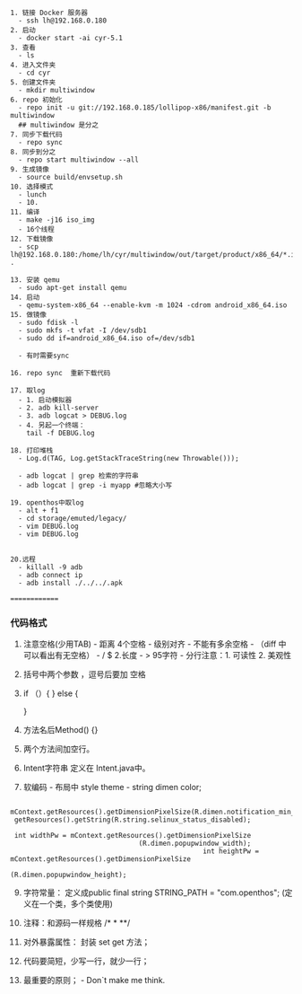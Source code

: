     1. 链接 Docker 服务器
      - ssh lh@192.168.0.180
    2. 启动
      - docker start -ai cyr-5.1
    3. 查看
      - ls
    4. 进入文件夹
      - cd cyr
    5. 创建文件夹
      - mkdir multiwindow
    6. repo 初始化
      - repo init -u git://192.168.0.185/lollipop-x86/manifest.git -b multiwindow
      ## multiwindow 是分之
    7. 同步下载代码
      - repo sync
    8. 同步到分之
      - repo start multiwindow --all
    9. 生成镜像
      - source build/envsetup.sh
    10. 选择模式
      - lunch 
      - 10.
    11. 编译
      - make -j16 iso_img
      - 16个线程
    12. 下载镜像
      - scp lh@192.168.0.180:/home/lh/cyr/multiwindow/out/target/product/x86_64/*.iso .
    
    13. 安装 qemu
      - sudo apt-get install qemu
    14. 启动
      - qemu-system-x86_64 --enable-kvm -m 1024 -cdrom android_x86_64.iso
    15. 做镜像
      - sudo fdisk -l
      - sudo mkfs -t vfat -I /dev/sdb1 
      - sudo dd if=android_x86_64.iso of=/dev/sdb1

      - 有时需要sync

    16. repo sync  重新下载代码

    17. 取log
      - 1. 启动模拟器
      - 2. adb kill-server
      - 3. adb logcat > DEBUG.log
      - 4. 另起一个终端： 
        tail -f DEBUG.log

    18. 打印堆栈
      - Log.d(TAG, Log.getStackTraceString(new Throwable()));

      - adb logcat | grep 检索的字符串
      - adb logcat | grep -i myapp #忽略大小写
    
    19. openthos中取log
      - alt + f1 
      - cd storage/emuted/legacy/
      - vim DEBUG.log
      - vim DEBUG.log


    20.远程
      - killall -9 adb 
      - adb connect ip
      - adb install ./../../.apk
    
    ============
   ### 代码格式

   1. 注意空格(少用TAB)
     - 距离 4个空格
     - 级别对齐
     - 不能有多余空格
     - （diff 中可以看出有无空格）
     - / $
   2.长度
     - > 95字符
     - 分行注意：1. 可读性
                 2. 美观性
   3. 括号中两个参数 ，逗号后要加 空格

   4. if （）{
      } else {
      
      }
   5. 方法名后Method() {}

   6. 两个方法间加空行。

   7. Intent字符串 定义在 Intent.java中。

   8. 软编码
     - 布局中 style theme
     - string dimen color;

     mContext.getResources().getDimensionPixelSize(R.dimen.notification_min_height);
     getResources().getString(R.string.selinux_status_disabled);

     int widthPw = mContext.getResources().getDimensionPixelSize
                                    (R.dimen.popupwindow_width);
                                                    int heightPw = mContext.getResources().getDimensionPixelSize
                                                                                   (R.dimen.popupwindow_height);

                                                                                     
   9. 字符常量： 定义成public final string STRING_PATH = "com.openthos";
     (定义在一个类，多个类使用)

   10. 注释：和源码一样规格
    /*
     *
     **/

   11. 对外暴露属性： 封装 set get 方法；

   12. 代码要简短，少写一行，就少一行；

   13. 最重要的原则；
     - Don`t make me think.
